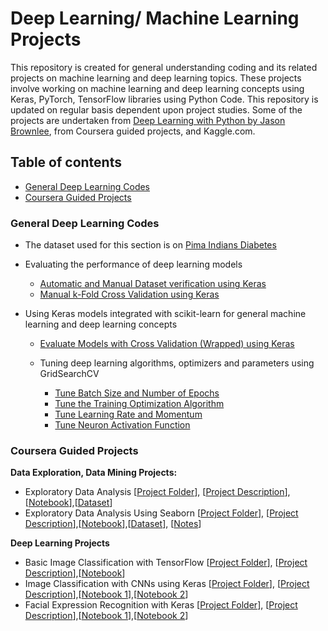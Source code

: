 # Deep Learning/ Machine Learning Projects

This repository is created for general understanding coding and its related projects on machine learning and deep learning topics. These projects involve working on machine learning and deep learning concepts using Keras, PyTorch, TensorFlow libraries using Python Code. This repository is updated on regular basis dependent upon project studies. Some of the projects are undertaken from [Deep Learning with Python by Jason Brownlee](https://machinelearningmastery.com/deep-learning-with-python/), from Coursera guided projects, and Kaggle.com.

## Table of contents
* [General Deep Learning Codes](#general-deep-learning-codes)
* [Coursera Guided Projects](#coursera-guided-projects)
<!---* [Regression-Project-Keras](#regression-project-keras))
* [Classification-Project-Keras](#classification-project-keras) --->

### General Deep Learning Codes
  * The dataset used for this section is on [Pima Indians Diabetes](https://github.com/worklifesg/Deep-Learning-Projects/blob/master/General%20Coding/pima-indians-diabetes.csv)
  
  * Evaluating the performance of deep learning models
  
    * [Automatic and Manual Dataset verification using Keras](https://github.com/worklifesg/Deep-Learning-Projects/blob/master/General%20Coding/Data_Splitting_Automatic_Manual_Verification_Dataset.py)
    * [Manual k-Fold Cross Validation using Keras](https://github.com/worklifesg/Deep-Learning-Projects/blob/master/General%20Coding/Kfold_Keras.py)
    
  * Using Keras models integrated with scikit-learn for general machine learning and deep learning concepts
    * [Evaluate Models with Cross Validation (Wrapped) using Keras](https://github.com/worklifesg/Deep-Learning-Projects/blob/master/General%20Coding/kfold_cross_validation_wrapped.py)
    * Tuning deep learning algorithms, optimizers and parameters using GridSearchCV
    
      * [Tune Batch Size and Number of Epochs](https://github.com/worklifesg/Deep-Learning-Projects/blob/master/General%20Coding/1.%20GridSearchCV_tune_batchepoch.py)
      * [Tune the Training Optimization Algorithm](https://github.com/worklifesg/Deep-Learning-Projects/blob/master/General%20Coding/2.%20GridSearchCV_tune_optimization_algorithm.py)
      * [Tune Learning Rate and Momentum](https://github.com/worklifesg/Deep-Learning-Projects/blob/master/General%20Coding/3.%20GridSearchCV_tune_learningrate_momentum.py)
      * [Tune Neuron Activation Function](https://github.com/worklifesg/Deep-Learning-Projects/blob/master/General%20Coding/4.%20GridSearchCV_tune_ActivationFunction.py)
    
### Coursera Guided Projects
**Data Exploration, Data Mining Projects:**
  * Exploratory Data Analysis [[Project Folder](https://github.com/worklifesg/Deep-Learning-Projects/tree/master/Coursera%20Guided%20Projects/Exploratory%20Data%20Analysis)], [[Project Description](https://github.com/worklifesg/Deep-Learning-Projects/blob/master/Coursera%20Guided%20Projects/Exploratory%20Data%20Analysis/Readme.md)],[[Notebook](https://github.com/worklifesg/Deep-Learning-Projects/blob/master/Coursera%20Guided%20Projects/Exploratory%20Data%20Analysis/EDAproject.ipynb)],[[Dataset](https://github.com/worklifesg/Deep-Learning-Projects/blob/master/Coursera%20Guided%20Projects/Exploratory%20Data%20Analysis/insurance-data.csv)]
  * Exploratory Data Analysis Using Seaborn [[Project Folder](https://github.com/worklifesg/Deep-Learning-Projects/tree/master/Coursera%20Guided%20Projects/Part%20A%20-%20Exploratory%20Data%20Analysis%20(Seaborn))], [[Project Description](https://github.com/worklifesg/Deep-Learning-Projects/blob/master/Coursera%20Guided%20Projects/Part%20A%20-%20Exploratory%20Data%20Analysis%20(Seaborn)/Readme.md)],[[Notebook](https://github.com/worklifesg/Deep-Learning-Projects/blob/master/Coursera%20Guided%20Projects/Part%20A%20-%20Exploratory%20Data%20Analysis%20(Seaborn)/ExploratoryDataAnalysis_Seaborn_Part%20A.ipynb)],[[Dataset](https://github.com/worklifesg/Deep-Learning-Projects/blob/master/Coursera%20Guided%20Projects/Part%20A%20-%20Exploratory%20Data%20Analysis%20(Seaborn)/data.csv)], [[Notes](https://github.com/worklifesg/Deep-Learning-Projects/blob/master/Coursera%20Guided%20Projects/Part%20A%20-%20Exploratory%20Data%20Analysis%20(Seaborn)/notes.pdf)]
  
**Deep Learning Projects**
  * Basic Image Classification with TensorFlow [[Project Folder](https://github.com/worklifesg/Deep-Learning-Projects/tree/master/Coursera%20Guided%20Projects/Basic%20Image%20Classification%20with%20TensorFlow)], [[Project Description](https://github.com/worklifesg/Deep-Learning-Projects/blob/master/Coursera%20Guided%20Projects/Basic%20Image%20Classification%20with%20TensorFlow/Readme.md)],[[Notebook](https://github.com/worklifesg/Deep-Learning-Projects/blob/master/Coursera%20Guided%20Projects/Basic%20Image%20Classification%20with%20TensorFlow/Project_Image_Classification_Keras.ipynb)]
  * Image Classification with CNNs using Keras [[Project Folder](https://github.com/worklifesg/Deep-Learning-Projects/tree/master/Coursera%20Guided%20Projects/Image%20Classification%20with%20CNNs%20using%20Keras)], [[Project Description](https://github.com/worklifesg/Deep-Learning-Projects/blob/master/Coursera%20Guided%20Projects/Image%20Classification%20with%20CNNs%20using%20Keras/Readme.md)],[[Notebook 1](https://github.com/worklifesg/Deep-Learning-Projects/blob/master/Coursera%20Guided%20Projects/Image%20Classification%20with%20CNNs%20using%20Keras/Image%20Classification%20with%20CNN%20using%20Keras.ipynb)],[[Notebook 2](https://github.com/worklifesg/Deep-Learning-Projects/blob/master/Coursera%20Guided%20Projects/Image%20Classification%20with%20CNNs%20using%20Keras/Image%20Classification%20with%20CNNs%20-%20CIFAR-10%20Dataset.ipynb)]
  * Facial Expression Recognition with Keras [[Project Folder](https://github.com/worklifesg/Deep-Learning-Projects/tree/master/Coursera%20Guided%20Projects/Facial%20Expression%20Recognition%20with%20Keras%2C%20OpenCV%2C%20Flask)], [[Project Description](https://github.com/worklifesg/Deep-Learning-Projects/blob/master/Coursera%20Guided%20Projects/Facial%20Expression%20Recognition%20with%20Keras%2C%20OpenCV%2C%20Flask/Readme.md)],[[Notebook 1](https://github.com/worklifesg/Deep-Learning-Projects/blob/master/Coursera%20Guided%20Projects/Facial%20Expression%20Recognition%20with%20Keras%2C%20OpenCV%2C%20Flask/Facial_Expression_Training_Self_Version.ipynb)],[[Notebook 2](https://github.com/worklifesg/Deep-Learning-Projects/blob/master/Coursera%20Guided%20Projects/Facial%20Expression%20Recognition%20with%20Keras%2C%20OpenCV%2C%20Flask/Facial_Expression_Training_Author_Version.ipynb)]


